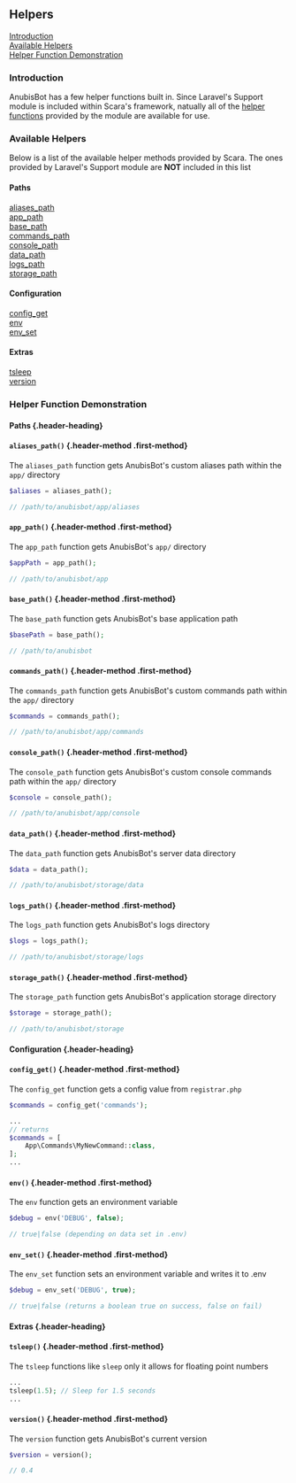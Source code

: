 ## Helpers
[Introduction](#introduction)  
[Available Helpers](#available-helpers)  
[Helper Function Demonstration](#helper-function-demonstration)

<a name="introduction"></a>
### Introduction
AnubisBot has a few helper functions built in. Since Laravel's Support module is included within Scara's framework, natually all of the [helper functions](https://github.com/laravel/framework/blob/5.3/src/Illuminate/Support/helpers.php) provided by the module are available for use.

<a name="available-helpers"></a>
### Available Helpers
Below is a list of the available helper methods provided by Scara. The ones provided by Laravel's Support module are **NOT** included in this list

#### Paths [<span class="caret"></span>](#paths)
[aliases_path](#aliases-path)  
[app_path](#app-path)  
[base_path](#base-path)  
[commands_path](#commands-path)  
[console_path](#console-path)  
[data_path](#data-path)  
[logs_path](#logs-path)  
[storage_path](#storage-path)  

#### Configuration [<span class="caret"></span>](#configuration)
[config_get](#config-get)  
[env](#env)  
[env_set](#env-set)  

#### Extras [<span class="caret"></span>](#extras)
[tsleep](#tsleep)  
[version](#version)  

<a name="helper-function-demonstration"></a>
### Helper Function Demonstration

<a name="paths"></a>
#### Paths {.header-heading}
<a name="aliases-path"></a>
#### `aliases_path()` {.header-method .first-method}
The `aliases_path` function gets AnubisBot's custom aliases path within the `app/` directory

```php
$aliases = aliases_path();

// /path/to/anubisbot/app/aliases
```

<a name="app-path"></a>
#### `app_path()` {.header-method .first-method}
The `app_path` function gets AnubisBot's `app/` directory

```php
$appPath = app_path();

// /path/to/anubisbot/app
```

<a name="base-path"></a>
#### `base_path()` {.header-method .first-method}
The `base_path` function gets AnubisBot's base application path

```php
$basePath = base_path();

// /path/to/anubisbot
```

<a name="commands-path"></a>
#### `commands_path()` {.header-method .first-method}
The `commands_path` function gets AnubisBot's custom commands path within the `app/` directory

```php
$commands = commands_path();

// /path/to/anubisbot/app/commands
```

<a name="console-path"></a>
#### `console_path()` {.header-method .first-method}
The `console_path` function gets AnubisBot's custom console commands path within the `app/` directory

```php
$console = console_path();

// /path/to/anubisbot/app/console
```

<a name="data-path"></a>
#### `data_path()` {.header-method .first-method}
The `data_path` function gets AnubisBot's server data directory

```php
$data = data_path();

// /path/to/anubisbot/storage/data
```

<a name="logs-path"></a>
#### `logs_path()` {.header-method .first-method}
The `logs_path` function gets AnubisBot's logs directory

```php
$logs = logs_path();

// /path/to/anubisbot/storage/logs
```

<a name="storage-path"></a>
#### `storage_path()` {.header-method .first-method}
The `storage_path` function gets AnubisBot's application storage directory

```php
$storage = storage_path();

// /path/to/anubisbot/storage
```

<a name="configuration"></a>
#### Configuration {.header-heading}
<a name="config-get"></a>
#### `config_get()` {.header-method .first-method}
The `config_get` function gets a config value from `registrar.php`

```php
$commands = config_get('commands');

...
// returns
$commands = [
    App\Commands\MyNewCommand::class,
];
...
```

<a name="env"></a>
#### `env()` {.header-method .first-method}
The `env` function gets an environment variable

```php
$debug = env('DEBUG', false);

// true|false (depending on data set in .env)
```

<a name="env-set"></a>
#### `env_set()` {.header-method .first-method}
The `env_set` function sets an environment variable and writes it to .env

```php
$debug = env_set('DEBUG', true);

// true|false (returns a boolean true on success, false on fail)
```

<a name="extras"></a>
#### Extras {.header-heading}
<a name="tsleep"></a>
#### `tsleep()` {.header-method .first-method}
The `tsleep` functions like `sleep` only it allows for floating point numbers

```php
...
tsleep(1.5); // Sleep for 1.5 seconds
...
```

<a name="storage-path"></a>
#### `version()` {.header-method .first-method}
The `version` function gets AnubisBot's current version

```php
$version = version();

// 0.4
```
